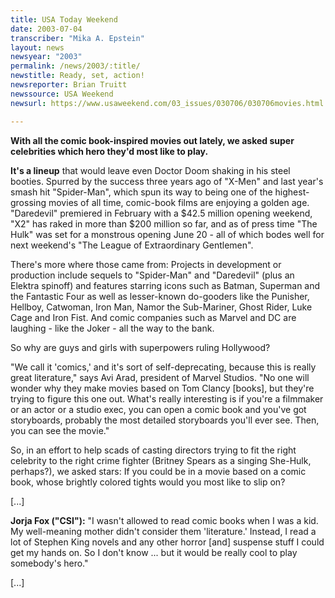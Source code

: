 ```yaml
---
title: USA Today Weekend
date: 2003-07-04
transcriber: "Mika A. Epstein"
layout: news
newsyear: "2003"
permalink: /news/2003/:title/
newstitle: Ready, set, action!
newsreporter: Brian Truitt
newssource: USA Weekend
newsurl: https://www.usaweekend.com/03_issues/030706/030706movies.html

---
```


**With all the comic book-inspired movies out lately, we asked super celebrities which hero they'd most like to play.**

**It's a lineup** that would leave even Doctor Doom shaking in his steel booties. Spurred by the success three years ago of "X-Men" and last year's smash hit "Spider-Man", which spun its way to being one of the highest-grossing movies of all time, comic-book films are enjoying a golden age. "Daredevil" premiered in February with a $42.5 million opening weekend, "X2" has raked in more than $200 million so far, and as of press time "The Hulk" was set for a monstrous opening June 20 - all of which bodes well for next weekend's "The League of Extraordinary Gentlemen".

There's more where those came from: Projects in development or production include sequels to "Spider-Man" and "Daredevil" (plus an Elektra spinoff) and features starring icons such as Batman, Superman and the Fantastic Four as well as lesser-known do-gooders like the Punisher, Hellboy, Catwoman, Iron Man, Namor the Sub-Mariner, Ghost Rider, Luke Cage and Iron Fist. And comic companies such as Marvel and DC are laughing - like the Joker - all the way to the bank.

So why are guys and girls with superpowers ruling Hollywood?

"We call it 'comics,' and it's sort of self-deprecating, because this is really great literature," says Avi Arad, president of Marvel Studios. "No one will wonder why they make movies based on Tom Clancy [books], but they're trying to figure this one out. What's really interesting is if you're a filmmaker or an actor or a studio exec, you can open a comic book and you've got storyboards, probably the most detailed storyboards you'll ever see. Then, you can see the movie."

So, in an effort to help scads of casting directors trying to fit the right celebrity to the right crime fighter (Britney Spears as a singing She-Hulk, perhaps?), we asked stars: If you could be in a movie based on a comic book, whose brightly colored tights would you most like to slip on?

[...]

**Jorja Fox ("CSI"):** "I wasn't allowed to read comic books when I was a kid. My well-meaning mother didn't consider them 'literature.' Instead, I read a lot of Stephen King novels and any other horror [and] suspense stuff I could get my hands on. So I don't know ... but it would be really cool to play somebody's hero."

[...]

